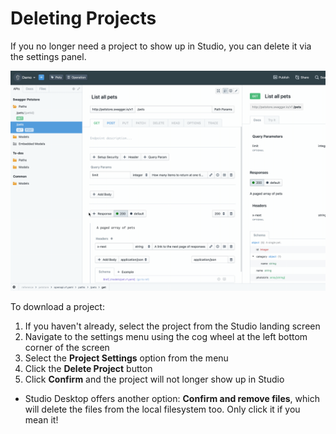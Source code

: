 # Deleting Projects

If you no longer need a project to show up in Studio, you can delete it via the settings panel.

![](../../assets/images/delete-project.gif)

To download a project:

1. If you haven't already, select the project from the Studio landing screen
2. Navigate to the settings menu using the cog wheel at the left bottom corner of the screen
3. Select the **Project Settings** option from the menu
4. Click the **Delete Project** button
5. Click **Confirm** and the project will not longer show up in Studio
  - Studio Desktop offers another option: **Confirm and remove files**, which will delete the files from the local filesystem too. Only click it if you mean it! 
